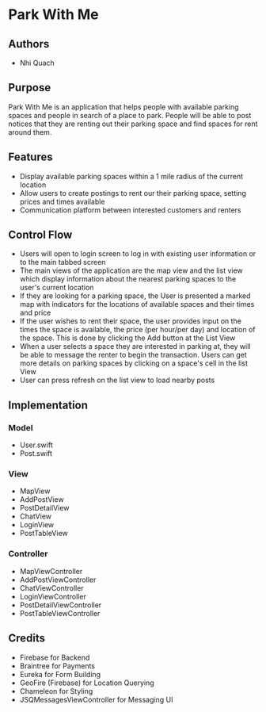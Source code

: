 # Park With Me

## Authors
* Nhi Quach

## Purpose
Park With Me is an application that helps people with available parking spaces
and people in search of a place to park. People will be able to post notices
that they are renting out their parking space and find spaces for rent around
them.

## Features
* Display available parking spaces within a 1 mile radius of the current
location
* Allow users to create postings to rent our their parking space, setting
prices and times available
* Communication platform between interested customers and renters

## Control Flow
* Users will open to login screen to log in with existing user information
or to the main tabbed screen
* The main views of the application are the map view and the list view which
display information about the nearest parking spaces to the user's current
location
* If they are looking for a parking space, the User is presented a marked map
with indicators for the locations of available spaces and their times and price
* If the user wishes to rent their space, the user provides input on the times
the space is available, the price (per hour/per day) and location of the space.
This is done by clicking the Add button at the List View
* When a user selects a space they are interested in parking at, they will be
able to message the renter to begin the transaction. Users can get more details
on parking spaces by clicking on a space's cell in the list View
* User can press refresh on the list view to load nearby posts

## Implementation

### Model
* User.swift
* Post.swift

### View
* MapView
* AddPostView
* PostDetailView
* ChatView
* LoginView
* PostTableView

### Controller
* MapViewController
* AddPostViewController
* ChatViewController
* LoginViewController
* PostDetailViewController
* PostTableViewController

## Credits
* Firebase for Backend
* Braintree for Payments
* Eureka for Form Building
* GeoFire (Firebase) for Location Querying
* Chameleon for Styling
* JSQMessagesViewController for Messaging UI
